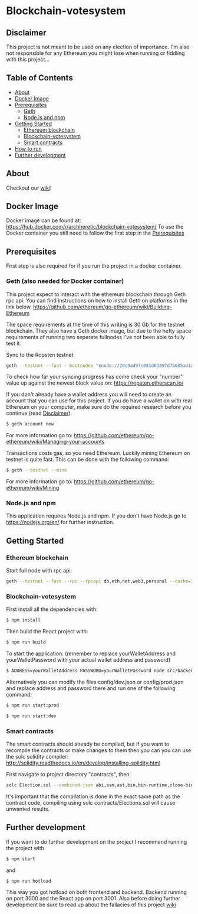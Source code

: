 # Blockchain-votesystem

## Disclaimer
This project is not meant to be used on any election of importance.
I'm also not responsible for any Ethereum you might lose when running or fiddling with this project...

## Table of Contents
- [About](#about)
- [Docker Image](#docker-image)
- [Prerequisites](#prerequisites)
    - [Geth](#geth-also-needed-for-docker-container)
    - [Node.js and npm](#node.js-and-npm)
- [Getting Started](#getting-started)
    - [Ethereum blockchain](#ethereum-blockchain)
    - [Blockchain-votesystem](#blockchain-votesystem)
    - [Smart contracts](#smart-contracts)
- [How to run](#how-to-run)
- [Further development](further-development)

## About
Checkout our [wiki](https://github.com/Archheretic/blockchain-votesystem/wiki)!

## Docker Image

Docker image can be found at: https://hub.docker.com/r/archheretic/blockchain-votesystem/
To use the Docker container you still need to follow the first step in the [Prerequisites](#prerequisites)

## Prerequisites

First step is also required for if you run the project in a docker container.

### Geth (also needed for Docker container)
This project expect to interact with the ethereum blockchain through Geth rpc api.
You can find instructions on how to install Geth on platforms in the link below. 
https://github.com/ethereum/go-ethereum/wiki/Building-Ethereum

The space requirements at the time of this writing is 30 Gb for the testnet blockchain. 
They also have a Geth docker image, but due to the hefty space requirements of running two seperate fullnodes 
I've not been able to fully test it.

Sync to the Ropsten testnet
```sh
geth --testnet --fast --bootnodes "enode://20c9ad97c081d63397d7b685a412227a40e23c8bdc6688c6f37e97cfbc22d2b4d1db1510d8f61e6a8866ad7f0e17c02b14182d37ea7c3c8b9c2683aeb6b733a1@52.169.14.227:30303,enode://6ce05930c72abc632c58e2e4324f7c7ea478cec0ed4fa2528982cf34483094e9cbc9216e7aa349691242576d552a2a56aaeae426c5303ded677ce455ba1acd9d@13.84.180.240:30303"
```
To check how far your syncing progress has come check your "number" value up against the newest block value on:
https://ropsten.etherscan.io/

If you don't already have a wallet address you will need to create an account that you can use for this project.
If you do have a wallet on with real Ethereum on your computer, make sure do the required research before you continue (read [Disclaimer](#disclaimer)).
```sh
$ geth account new
```
For more information go to:
https://github.com/ethereum/go-ethereum/wiki/Managing-your-accounts

Transactions costs gas, so you need Ethereum. Luckily mining Ethereum on testnet is quite fast.
This can be done with the following command:
```sh
$ geth --testnet --mine 
```
For more information go to:
https://github.com/ethereum/go-ethereum/wiki/Mining

### Node.js and npm 
This application requires Node.js and npm. If you don't have Node.js go to https://nodejs.org/en/ for further instruction.


## Getting Started

### Ethereum blockchain

Start full node with rpc api:
```sh
geth --testnet --fast --rpc --rpcapi db,eth,net,web3,personal --cache=1024  --rpcport 8545 --rpcaddr 127.0.0.1 --rpccorsdomain "*" --bootnodes "enode://20c9ad97c081d63397d7b685a412227a40e23c8bdc6688c6f37e97cfbc22d2b4d1db1510d8f61e6a8866ad7f0e17c02b14182d37ea7c3c8b9c2683aeb6b733a1@52.169.14.227:30303,enode://6ce05930c72abc632c58e2e4324f7c7ea478cec0ed4fa2528982cf34483094e9cbc9216e7aa349691242576d552a2a56aaeae426c5303ded677ce455ba1acd9d@13.84.180.240:30303"
```

### Blockchain-votesystem
First install all the dependencies with:
```sh
$ npm install
```

Then build the React project with:
```sh
$ npm run build
```


To start the application: 
(remember to replace yourWalletAddress and yourWalletPassword with your actual wallet address and password)
```sh
$ ADDRESS=yourWalletAddress PASSWORD=yourWalletPassword node src/backend/server.js
```
Alternatively you can modify the files config/dev.json or config/prod.json and replace address and password there 
and run one of the following command:
```sh
$ npm run start:prod
```
```sh
$ npm run start:dev
```

### Smart contracts
The smart contracts should already be compiled, but if you want to recompile the contracts or make changes to them
then you can you can use the solc solidity compiler: 
http://solidity.readthedocs.io/en/develop/installing-solidity.html
 
First navigate to project directory "contracts", then:
```sh
solc Election.sol --combined-json abi,asm,ast,bin,bin-runtime,clone-bin,devdoc,interface,opcodes,srcmap,srcmap-runtime,userdoc > contracts.json
```
It's important that the compilation is done in the exact same path as the contract code,
compiling using solc contracts/Elections.sol will cause unwanted results.


## Further development
If you want to do further development on the project I recommend running the project with
```sh
$ npm start
```
and
```sh
$ npm run hotload
```
This way you got hotload on both frontend and backend. Backend running on port 3000 and the React app on port 3001.
Also before doing further development be sure to read up about the fallacies of this project [wiki](https://github.com/Archheretic/blockchain-votesystem/wiki/The-system:-Weaknesses-and-potential-improvements)